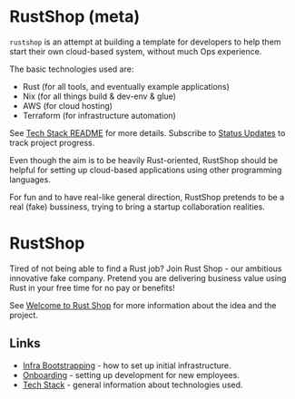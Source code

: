 # RustShop (meta)

`rustshop` is an attempt at building a template for developers
to help them start their own cloud-based system, without much Ops experience.

The basic technologies used are:

* Rust (for all tools, and eventually example applications)
* Nix (for all things build & dev-env & glue)
* AWS (for cloud hosting)
* Terraform (for infrastructure automation)

See [Tech Stack README](./README.techstack.md) for more details.
Subscribe to [Status Updates](https://github.com/rustshop/rustshop/discussions/6)
to track project progress.

Even though the aim is to be heavily Rust-oriented, RustShop should be
helpful for setting up cloud-based applications using other programming
languages.

For fun and to have real-like general direction, RustShop pretends to be a real (fake)
bussiness, trying to bring a startup collaboration realities.

# RustShop

Tired of not being able to find a Rust job? Join Rust Shop -
our ambitious innovative fake company. Pretend you are delivering
business value using Rust in your free time for no pay or benefits!

See [Welcome to Rust Shop](https://github.com/rustshop/rustshop/discussions/1)
for more information about the idea and the project.

## Links

* [Infra Bootstrapping](infra/README.bootstrapping.md) - how to set up
  initial infrastructure.
* [Onboarding](./README.onboarding.md) - setting up development for new employees.
* [Tech Stack](./README.techstack.md) - general information about technologies used.
